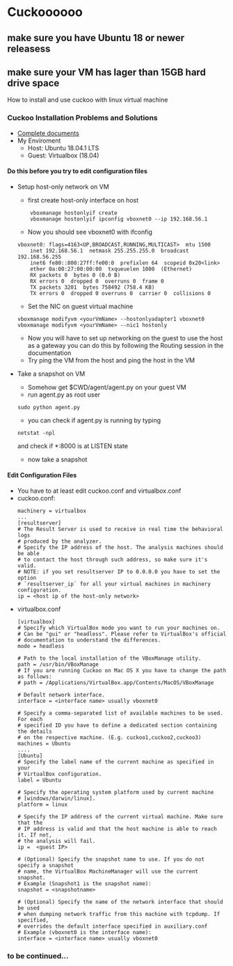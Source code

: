 # Cuckoooooo
## make sure you have Ubuntu 18 or newer releasess
## make sure your VM has lager than 15GB hard drive space

How to install and use cuckoo with linux virtual machine

### Cuckoo Installation Problems and Solutions
* [Complete documents](https://cuckoo.sh/docs/installation/host/requirements.html)
* My Enviroment 
    * Host: Ubuntu 18.04.1 LTS
    * Guest: Virtualbox (18.04)

#### Do this before you try to edit configuration files
* Setup host-only network on VM 
    * first create host-only interface on host
    ````
        vboxmanage hostonlyif create
        vboxmanage hostonlyif ipconfig vboxnet0 --ip 192.168.56.1
    ````
    * Now you should see vboxnet0 with ifconfig
    ````
    vboxnet0: flags=4163<UP,BROADCAST,RUNNING,MULTICAST>  mtu 1500
        inet 192.168.56.1  netmask 255.255.255.0  broadcast 192.168.56.255
        inet6 fe80::800:27ff:fe00:0  prefixlen 64  scopeid 0x20<link>
        ether 0a:00:27:00:00:00  txqueuelen 1000  (Ethernet)
        RX packets 0  bytes 0 (0.0 B)
        RX errors 0  dropped 0  overruns 0  frame 0
        TX packets 3201  bytes 758492 (758.4 KB)
        TX errors 0  dropped 0 overruns 0  carrier 0  collisions 0
    ````
    * Set the NIC on guest virtual machine
    ````
    vboxmanage modifyvm <yourVmName> --hostonlyadapter1 vboxnet0
    vboxmanage modifyvm <yourVmName> --nic1 hostonly
    ````
    * Now you will have to set up networking on the guest to use the host as a gateway
    you can do this by following the Routing session in the documentation
    * Try ping the VM from the host and ping the host in the VM
    
* Take a snapshot on VM
    * Somehow get $CWD/agent/agent.py on your guest VM
    * run agent.py as root user
    ````
    sudo python agent.py
    ````
    * you can check if agent.py is running by typing 
    ````
    netstat -npl
    ````
    and check if *:8000 is at LISTEN state 
    * now take a snapshot 
    

#### Edit Configuration Files
* You have to at least edit cuckoo.conf and virtualbox.conf
* cuckoo.conf:
    ````
    machinery = virtualbox
    ...
    [resultserver]
    # The Result Server is used to receive in real time the behavioral logs
    # produced by the analyzer.
    # Specify the IP address of the host. The analysis machines should be able
    # to contact the host through such address, so make sure it's valid.
    # NOTE: if you set resultserver IP to 0.0.0.0 you have to set the option
    # `resultserver_ip` for all your virtual machines in machinery configuration.
    ip = <host ip of the host-only network>
    ````
* virtualbox.conf
    ````
    [virtualbox]
    # Specify which VirtualBox mode you want to run your machines on.
    # Can be "gui" or "headless". Please refer to VirtualBox's official
    # documentation to understand the differences.
    mode = headless
    
    # Path to the local installation of the VBoxManage utility.
    path = /usr/bin/VBoxManage 
    # If you are running Cuckoo on Mac OS X you have to change the path as follows:
    # path = /Applications/VirtualBox.app/Contents/MacOS/VBoxManage
    
    # Default network interface.
    interface = <interface name> usually vboxnet0  
    
    # Specify a comma-separated list of available machines to be used. For each
    # specified ID you have to define a dedicated section containing the details
    # on the respective machine. (E.g. cuckoo1,cuckoo2,cuckoo3)
    machines = Ubuntu 
    ....
    [Ubuntu]
    # Specify the label name of the current machine as specified in your
    # VirtualBox configuration.
    label = Ubuntu
    
    # Specify the operating system platform used by current machine
    # [windows/darwin/linux].
    platform = linux
    
    # Specify the IP address of the current virtual machine. Make sure that the
    # IP address is valid and that the host machine is able to reach it. If not,
    # the analysis will fail.
    ip =  <guest IP>
    
    # (Optional) Specify the snapshot name to use. If you do not specify a snapshot
    # name, the VirtualBox MachineManager will use the current snapshot.
    # Example (Snapshot1 is the snapshot name):
    snapshot = <snapshotname>
    
    # (Optional) Specify the name of the network interface that should be used
    # when dumping network traffic from this machine with tcpdump. If specified,
    # overrides the default interface specified in auxiliary.conf
    # Example (vboxnet0 is the interface name):
    interface = <interface name> usually vboxnet0
    ````
### to be continued...
